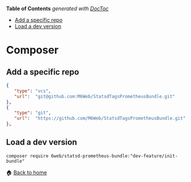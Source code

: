 <!-- START doctoc generated TOC please keep comment here to allow auto update -->
<!-- DON'T EDIT THIS SECTION, INSTEAD RE-RUN doctoc TO UPDATE -->
**Table of Contents**  *generated with [DocToc](https://github.com/thlorenz/doctoc)*

- [Add a specific repo](#add-a-specific-repo)
- [Load a dev version](#load-a-dev-version)

<!-- END doctoc generated TOC please keep comment here to allow auto update -->

Composer
====== 
 
Add a specific repo 
------

```json
{
   "type": "vcs",
   "url":  "git@github.com:M6Web/StatsdTagsPrometheusBundle.git"
},
{
   "type": "git",
   "url":  "https://github.com/M6Web/StatsdTagsPrometheusBundle.git"
},
```

Load a dev version
------

`composer require 6web/statsd-prometheus-bundle:"dev-feature/init-bundle"`



:house: [Back to home](../../)